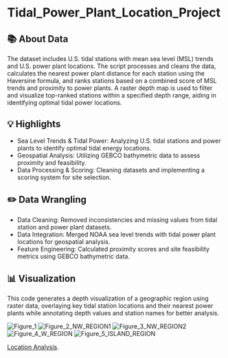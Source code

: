# Tidal_Power_Plant_Location_Project

## 📚 About Data

The dataset includes U.S. tidal stations with mean sea level (MSL) trends and U.S. power plant locations. The script processes and cleans the data, calculates the nearest power plant distance for each station using the Haversine formula, and ranks stations based on a combined score of MSL trends and proximity to power plants. A raster depth map is used to filter and visualize top-ranked stations within a specified depth range, aiding in identifying optimal tidal power locations.

## 💡 Highlights

- Sea Level Trends & Tidal Power: Analyzing U.S. tidal stations and power plants to identify optimal tidal energy locations.
- Geospatial Analysis: Utilizing GEBCO bathymetric data to assess proximity and feasibility.
- Data Processing & Scoring: Cleaning datasets and implementing a scoring system for site selection.

## ✏️ Data Wrangling

- Data Cleaning: Removed inconsistencies and missing values from tidal station and power plant datasets.
- Data Integration: Merged NOAA sea level trends with tidal power plant locations for geospatial analysis.
- Feature Engineering: Calculated proximity scores and site feasibility metrics using GEBCO bathymetric data.

## 📊 Visualization

This code generates a depth visualization of a geographic region using raster data, overlaying key tidal station locations and their nearest power plants while annotating depth values and station names for better analysis.

![Figure_1](https://github.com/user-attachments/assets/5ffcfbce-e2a0-48d9-b34c-8f2918ee480f)
![Figure_2_NW_REGION1](https://github.com/user-attachments/assets/83f75555-f68e-4d50-8b1d-6b068e9e9668)
![Figure_3_NW_REGION2](https://github.com/user-attachments/assets/641bb38b-0f1f-4a9b-9fb0-aa671d00165e)
![Figure_4_W_REGION](https://github.com/user-attachments/assets/9390a25c-f33a-429e-b0fe-829f6213e372)
![Figure_5_ISLAND_REGION](https://github.com/user-attachments/assets/3945167f-30cb-4f78-82a9-4710a2f51452)

[Location Analysis](https://github.com/vbarinov001/Tidal_Power_Plant_Location_Project/blob/83c0faf8af7a02ebf87e4d66f437d9b363a8013f/TPP_DATA_ANALYSIS%20DRAFT.txt).
